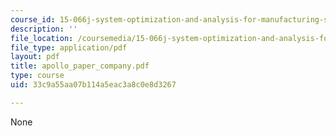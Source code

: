 ```yaml
---
course_id: 15-066j-system-optimization-and-analysis-for-manufacturing-summer-2003
description: ''
file_location: /coursemedia/15-066j-system-optimization-and-analysis-for-manufacturing-summer-2003/33c9a55aa07b114a5eac3a8c0e8d3267_apollo_paper_company.pdf
file_type: application/pdf
layout: pdf
title: apollo_paper_company.pdf
type: course
uid: 33c9a55aa07b114a5eac3a8c0e8d3267

---
```

None